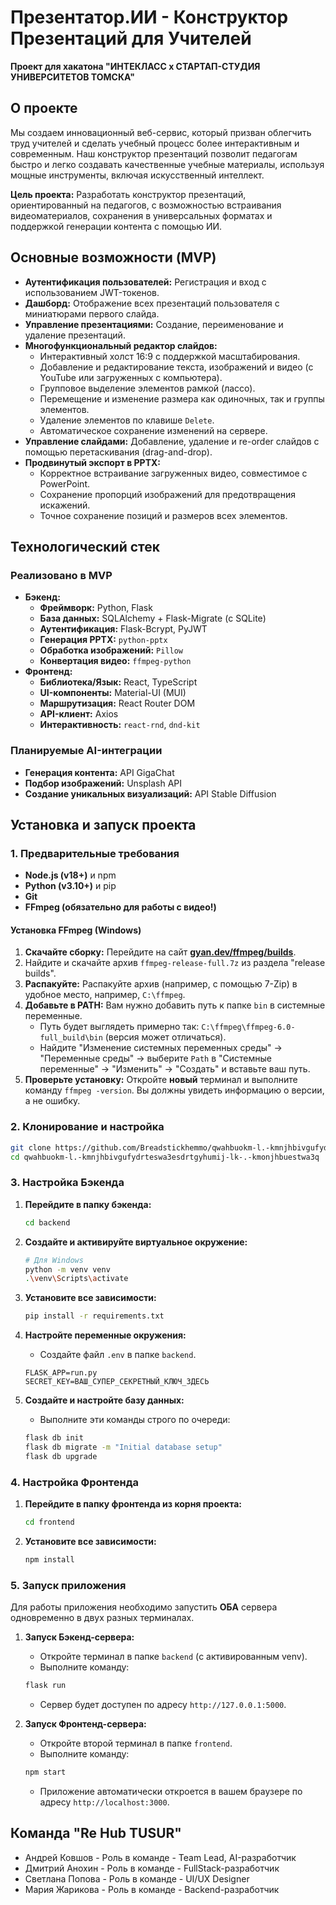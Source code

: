 # Презентатор.ИИ - Конструктор Презентаций для Учителей

**Проект для хакатона "ИНТЕКЛАСС х СТАРТАП-СТУДИЯ УНИВЕРСИТЕТОВ ТОМСКА"**

## О проекте

Мы создаем инновационный веб-сервис, который призван облегчить труд учителей и сделать учебный процесс более интерактивным и современным. Наш конструктор презентаций позволит педагогам быстро и легко создавать качественные учебные материалы, используя мощные инструменты, включая искусственный интеллект.

**Цель проекта:** Разработать конструктор презентаций, ориентированный на педагогов, с возможностью встраивания видеоматериалов, сохранения в универсальных форматах и поддержкой генерации контента с помощью ИИ.

## Основные возможности (MVP)

*   **Аутентификация пользователей:** Регистрация и вход с использованием JWT-токенов.
*   **Дашборд:** Отображение всех презентаций пользователя с миниатюрами первого слайда.
*   **Управление презентациями:** Создание, переименование и удаление презентаций.
*   **Многофункциональный редактор слайдов:**
    *   Интерактивный холст 16:9 с поддержкой масштабирования.
    *   Добавление и редактирование текста, изображений и видео (с YouTube или загруженных с компьютера).
    *   Групповое выделение элементов рамкой (лассо).
    *   Перемещение и изменение размера как одиночных, так и группы элементов.
    *   Удаление элементов по клавише `Delete`.
    *   Автоматическое сохранение изменений на сервере.
*   **Управление слайдами:** Добавление, удаление и re-order слайдов с помощью перетаскивания (drag-and-drop).
*   **Продвинутый экспорт в PPTX:**
    *   Корректное встраивание загруженных видео, совместимое с PowerPoint.
    *   Сохранение пропорций изображений для предотвращения искажений.
    *   Точное сохранение позиций и размеров всех элементов.

## Технологический стек

### Реализовано в MVP
*   **Бэкенд:**
    *   **Фреймворк:** Python, Flask
    *   **База данных:** SQLAlchemy + Flask-Migrate (с SQLite)
    *   **Аутентификация:** Flask-Bcrypt, PyJWT
    *   **Генерация PPTX:** `python-pptx`
    *   **Обработка изображений:** `Pillow`
    *   **Конвертация видео:** `ffmpeg-python`
*   **Фронтенд:**
    *   **Библиотека/Язык:** React, TypeScript
    *   **UI-компоненты:** Material-UI (MUI)
    *   **Маршрутизация:** React Router DOM
    *   **API-клиент:** Axios
    *   **Интерактивность:** `react-rnd`, `dnd-kit`

### Планируемые AI-интеграции
*   **Генерация контента:** API GigaChat
*   **Подбор изображений:** Unsplash API
*   **Создание уникальных визуализаций:** API Stable Diffusion

## Установка и запуск проекта

### 1. Предварительные требования

*   **Node.js (v18+)** и npm
*   **Python (v3.10+)** и pip
*   **Git**
*   **FFmpeg (обязательно для работы с видео!)**

#### Установка FFmpeg (Windows)

1.  **Скачайте сборку:** Перейдите на сайт **[gyan.dev/ffmpeg/builds](https://www.gyan.dev/ffmpeg/builds/)**.
2.  Найдите и скачайте архив `ffmpeg-release-full.7z` из раздела "release builds".
3.  **Распакуйте:** Распакуйте архив (например, с помощью 7-Zip) в удобное место, например, `C:\ffmpeg`.
4.  **Добавьте в PATH:** Вам нужно добавить путь к папке `bin` в системные переменные.
    *   Путь будет выглядеть примерно так: `C:\ffmpeg\ffmpeg-6.0-full_build\bin` (версия может отличаться).
    *   Найдите "Изменение системных переменных среды" -> "Переменные среды" -> выберите `Path` в "Системные переменные" -> "Изменить" -> "Создать" и вставьте ваш путь.
5.  **Проверьте установку:** Откройте **новый** терминал и выполните команду `ffmpeg -version`. Вы должны увидеть информацию о версии, а не ошибку.

### 2. Клонирование и настройка

```bash
git clone https://github.com/Breadstickhemmo/qwahbuokm-l.-kmnjhbivgufydrteswa3esdrtgyhumij-lk-.-kmonjhbuestwa3q.git
cd qwahbuokm-l.-kmnjhbivgufydrteswa3esdrtgyhumij-lk-.-kmonjhbuestwa3q
```

### 3. Настройка Бэкенда

1.  **Перейдите в папку бэкенда:**
    ```bash
    cd backend
    ```

2.  **Создайте и активируйте виртуальное окружение:**
    ```bash
    # Для Windows
    python -m venv venv
    .\venv\Scripts\activate
    ```

3.  **Установите все зависимости:**
    ```bash
    pip install -r requirements.txt
    ```

4.  **Настройте переменные окружения:**
    *   Создайте файл `.env` в папке `backend`.
    ```env
    FLASK_APP=run.py
    SECRET_KEY=ВАШ_СУПЕР_СЕКРЕТНЫЙ_КЛЮЧ_ЗДЕСЬ
    ```

5.  **Создайте и настройте базу данных:**
    *   Выполните эти команды строго по очереди:
    ```bash
    flask db init
    flask db migrate -m "Initial database setup"
    flask db upgrade
    ```

### 4. Настройка Фронтенда

1.  **Перейдите в папку фронтенда из корня проекта:**
    ```bash
    cd frontend
    ```

2.  **Установите все зависимости:**
    ```bash
    npm install
    ```

### 5. Запуск приложения

Для работы приложения необходимо запустить **ОБА** сервера одновременно в двух разных терминалах.

1.  **Запуск Бэкенд-сервера:**
    *   Откройте терминал в папке `backend` (с активированным venv).
    *   Выполните команду:
    ```bash
    flask run
    ```
    *   Сервер будет доступен по адресу `http://127.0.0.1:5000`.

2.  **Запуск Фронтенд-сервера:**
    *   Откройте второй терминал в папке `frontend`.
    *   Выполните команду:
    ```bash
    npm start
    ```
    *   Приложение автоматически откроется в вашем браузере по адресу `http://localhost:3000`.

## Команда "Re Hub TUSUR"

*   Андрей Ковшов - Роль в команде - Team Lead, AI-разработчик
*   Дмитрий Анохин - Роль в команде - FullStack-разработчик
*   Светлана Попова - Роль в команде - UI/UX Designer
*   Мария Жарикова - Роль в команде - Backend-разработчик